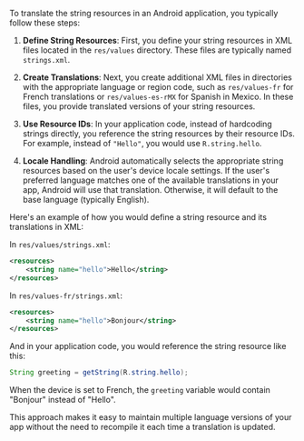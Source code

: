 To translate the string resources in an Android application, you typically follow these steps:

1. **Define String Resources**: First, you define your string resources in XML files located in the `res/values` directory. These files are typically named `strings.xml`.

2. **Create Translations**: Next, you create additional XML files in directories with the appropriate language or region code, such as `res/values-fr` for French translations or `res/values-es-rMX` for Spanish in Mexico. In these files, you provide translated versions of your string resources.

3. **Use Resource IDs**: In your application code, instead of hardcoding strings directly, you reference the string resources by their resource IDs. For example, instead of `"Hello"`, you would use `R.string.hello`.

4. **Locale Handling**: Android automatically selects the appropriate string resources based on the user's device locale settings. If the user's preferred language matches one of the available translations in your app, Android will use that translation. Otherwise, it will default to the base language (typically English).

Here's an example of how you would define a string resource and its translations in XML:

In `res/values/strings.xml`:
```xml
<resources>
    <string name="hello">Hello</string>
</resources>
```

In `res/values-fr/strings.xml`:
```xml
<resources>
    <string name="hello">Bonjour</string>
</resources>
```

And in your application code, you would reference the string resource like this:
```java
String greeting = getString(R.string.hello);
```

When the device is set to French, the `greeting` variable would contain "Bonjour" instead of "Hello".

This approach makes it easy to maintain multiple language versions of your app without the need to recompile it each time a translation is updated.
